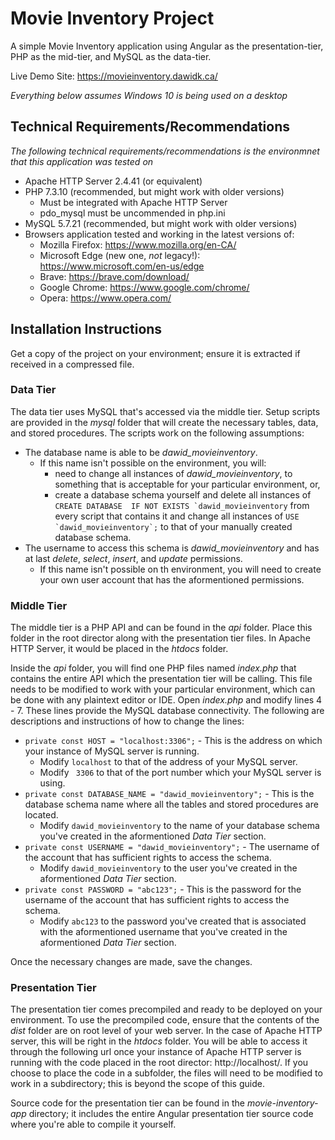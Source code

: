 # Movie Inventory Project
A simple Movie Inventory application using Angular as the presentation-tier, PHP as the mid-tier, and MySQL as the data-tier.

Live Demo Site: https://movieinventory.dawidk.ca/

*Everything below assumes Windows 10 is being used on a desktop*

## Technical Requirements/Recommendations
*The following technical requirements/recommendations is the environmnet that this application was tested on*

- Apache HTTP Server 2.4.41 (or equivalent)
- PHP 7.3.10 (recommended, but might work with older versions)
	- Must be integrated with Apache HTTP Server
	- pdo_mysql must be uncommended in php.ini
- MySQL 5.7.21 (recommended, but might work with older versions)
- Browsers application tested and working in the latest versions of:
	- Mozilla Firefox: https://www.mozilla.org/en-CA/
	- Microsoft Edge (new one, *not* legacy!): https://www.microsoft.com/en-us/edge
	- Brave: https://brave.com/download/
	- Google Chrome: https://www.google.com/chrome/
	- Opera: https://www.opera.com/

## Installation Instructions
Get a copy of the project on your environment; ensure it is extracted if received in a compressed file.

### Data Tier
The data tier uses MySQL that's accessed via the middle tier.  Setup scripts are provided in the *mysql* folder that will create the necessary tables, data, and stored procedures.  The scripts work on the following assumptions:

- The database name is able to be *dawid_movieinventory*.
	- If this name isn't possible on the environment, you will:
		- need to change all instances of *dawid_movieinventory*, to something that is acceptable for your particular environment, or,
		- create a database schema yourself and delete all instances of ```CREATE DATABASE  IF NOT EXISTS `dawid_movieinventory``` from every script that contains it and change all instances of ```USE `dawid_movieinventory`;``` to that of your manually created database schema.
- The username to access this schema is *dawid_movieinventory* and has at last *delete*, *select*, *insert*, and *update* permissions.
	- If this name isn't possible on th environment, you will need to create your own user account that has the aformentioned permissions.

### Middle Tier
The middle tier is a PHP API and can be found in the *api* folder.  Place this folder in the root director along with the presentation tier files.  In Apache HTTP Server, it would be placed in the *htdocs* folder.

Inside the *api* folder, you will find one PHP files named *index.php* that contains the entire API which the presentation tier will be calling.  This file needs to be modified to work with your particular environment, which can be done with any plaintext editor or IDE.  Open *index.php* and modify lines 4 - 7.  These lines provide the MySQL database connectivity.  The following are descriptions and instructions of how to change the lines:
- ```private const HOST = "localhost:3306";``` - This is the address on which your instance of MySQL server is running.
	- Modify ```localhost``` to that of the address of your MySQL server.
	- Modify ``` 3306``` to that of the port number which your MySQL server is using.
- ```private const DATABASE_NAME = "dawid_movieinventory";``` - This is the database schema name where all the tables and stored procedures are located.
	- Modify ```dawid_movieinventory``` to the name of your database schema you've created in the aformentioned *Data Tier* section.
- ```private const USERNAME = "dawid_movieinventory";``` - The username of the account that has sufficient rights to access the schema.
	- Modify ```dawid_movieinventory``` to the user you've created in the aformentioned *Data Tier* section.
- ```private const PASSWORD = "abc123";``` - This is the password for the username of the account that has sufficient rights to access the schema.
	- Modify ```abc123``` to the password you've created that is associated with the aformentioned username that you've created in the aformentioned *Data Tier* section.
	
Once the necessary changes are made, save the changes.
	 
### Presentation Tier
The presentation tier comes precompiled and ready to be deployed on your environment.  To use the precompiled code, ensure that the contents of the *dist* folder are on root level of your web server.  In the case of Apache HTTP server, this will be right in the *htdocs* folder.  You will be able to access it through the following url once your instance of Apache HTTP server is running with the code placed in the root director: http://localhost/.  If you choose to place the code in a subfolder, the files will need to be modified to work in a subdirectory; this is beyond the scope of this guide.

Source code for the presentation tier can be found in the *movie-inventory-app* directory; it includes the entire Angular presentation tier source code where you're able to compile it yourself.
